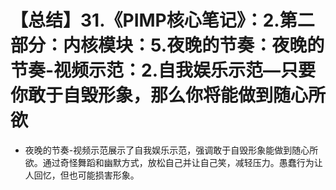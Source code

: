 # 【总结】31.《PIMP核心笔记》：2.第二部分：内核模块：5.夜晚的节奏：夜晚的节奏-视频示范：2.自我娱乐示范—只要你敢于自毁形象，那么你将能做到随心所欲

-   夜晚的节奏-视频示范展示了自我娱乐示范，强调敢于自毁形象能做到随心所欲。通过奇怪舞蹈和幽默方式，放松自己并让自己笑，减轻压力。愚蠢行为让人回忆，但也可能损害形象。